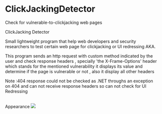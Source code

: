 # ClickJackingDetector
Check for vulnerable-to-clickjacking  web pages 


ClickJacking Detector

Small lightweight program that help web developers and security researchers to test
 certain web page for clickjacking or  UI redressing AKA.

This program sends an http request with custom method indicated by the user and
 check response headers , specially  'the  X-Frame-Options' header  which stands for
 the mentioned vulnerability it displays its value and determine if the page is 
vulnerable or not  , also it display all other headers 

Note :404 response could not be checked as .NET throughs an exception on 404 and 
can not receive response headers  so can not check for UI Redressing 

<br />
Appearance
<img src='http://i.imgur.com/HOhMqLX.png' />


